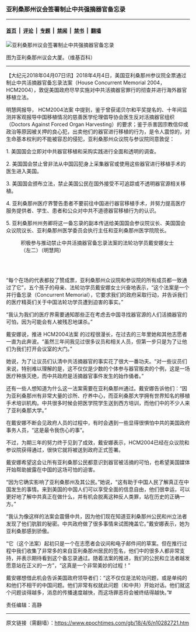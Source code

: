 ### 亚利桑那州议会签署制止中共强摘器官备忘录

---

#### [首页](../../../..?n10282721) &nbsp;|&nbsp; [评论](../../../../../epoch-comment?n10282721) &nbsp;|&nbsp; [专题](../../../../../epoch-special?n10282721) &nbsp;|&nbsp; [禁闻](../../../../../epoch-news?n10282721) &nbsp;|&nbsp; [禁书](../../../../../books?n10282721) &nbsp;|&nbsp; [翻墙](https://github.com/gfw-breaker/nogfw/blob/master/README.md?n10282721)


<div><img alt="亚利桑那州议会签署制止中共强摘器官备忘录" class="attachment-djy_600_400 size-djy_600_400 wp-post-image" src="https://i.epochtimes.com/assets/uploads/2018/04/1200px-AZ_State_Capitol_Building_80635-600x400.jpg"/>
<div class="caption">
 <p>
  图为亚利桑那州议会大厦。（维基百科）
 </p>
</div></div><hr/><div class="post_content" id="artbody" itemprop="articleBody">
 <!-- article content begin -->
 <p>
  【大纪元2018年04月07日讯】2018年4月4日，美国亚利桑那州参议院全票通过制止中共活摘器官备忘录法案（House Concurrent Memorial 2004，HCM2004），敦促美国政府尽早实施对中共活摘器官罪行的彻查并进行海外器官移植立法。
 </p>
 <p>
  明慧网报导，
  <ok href="https://www.epochtimes.com/gb/tag/hcm2004%E6%B3%95%E6%A1%88.html">
   HCM2004法案
  </ok>
  中提到，鉴于曾获诺贝尔和平奖提名的、十年间监测并客观报导中国移植情况的慈善医学伦理倡导协会医生反对活摘器官组织（Doctors Against Forced Organ Harvesting）的要求；鉴于杀害因宗教信仰或政治等原因被关押的良心犯，出卖他们的器官进行移植的行为，是令人震惊的，对生命基本权利的不能被容忍的侵犯，亚利桑那州众议院与参议院同意敦促：
 </p>
 <p>
  1. 美国国会立即对中共器官移植和采购实践进行全面和透明的调查。
 </p>
 <p>
  2. 美国国会禁止曾非法从中国囚犯身上采集器官或使用这些器官进行移植手术的医生进入美国。
 </p>
 <p>
  3. 美国国会颁布立法，禁止美国公民在国外接受不可追踪或不透明器官源相关移植。
 </p>
 <p>
  4. 亚利桑那州医疗界警告患者不要前往中国进行器官移植手术，并努力提高医疗服务提供者、学生、患者和公众对中共不道德器官移植行为的认识。
 </p>
 <p>
  5. 亚利桑那州州务卿将这一备忘录的副本传送给美国国会参议院议长、美国国会众议院议长、亚利桑那州医学委员会执行主任和亚利桑那州医学院院长。
 </p>
 <figure aria-describedby="caption-attachment-10282771" class="wp-caption aligncenter" id="attachment_10282771" style="width: 430px">
  <ok href="https://i.epochtimes.com/assets/uploads/2018/04/2018-4-5-minghui-falun-gong-arizona-01-ss.jpg" target="_blank">
   <img alt="" class="size-full wp-image-10282771" src="https://i.epochtimes.com/assets/uploads/2018/04/2018-4-5-minghui-falun-gong-arizona-01-ss.jpg"/>
  </ok>
  <br/><figcaption class="wp-caption-text" id="caption-attachment-10282771">
   积极参与推动禁止中共活摘器官备忘录法案的法轮功学员戴安娜女士（左二）（明慧网）
  </figcaption><br/>
 </figure><br/>
 <p>
  “每个在场的代表都投了赞成票，亚利桑那州众议院和参议院的所有成员都一致通过了它”，五个孩子的母亲、法轮功学员戴安娜女士兴奋地表示，“这个法案是一个并行备忘录（Concurrent Memorial），它要求我们的政府采取行动，并告诉我们的医疗精英们关于中国法轮功学员遭到迫害的事实。”
 </p>
 <p>
  “我认为我们的医疗界需要通知那些正在考虑去中国寻找器官源的人们活摘器官的可怕，因为可能会有人被残忍地谋杀。”
 </p>
 <p>
  戴安娜说，推进
  <ok href="https://www.epochtimes.com/gb/tag/hcm2004%E6%B3%95%E6%A1%88.html">
   HCM2004法案
  </ok>
  的过程很漫长，在过去的三年里她和其他志愿者一直为此奔波。“虽然三年间我见过很多议员和相关人员，但第一步只是为了让他们为我们打开会议室的大门。”
 </p>
 <p>
  她说，为了让议员们认清中共活摘器官的事实花了很大一番功夫。“对一些议员们来说，特别难以理解的是，这不仅仅是少数的个体参与器官贩卖的个例，这是一场医疗种族灭绝，而中共政府是活摘器官事件发生的始作俑者。”
 </p>
 <p>
  还有一些人想知道为什么这一法案需要在亚利桑那州通过。戴安娜告诉他们：“因为亚利桑那州有非常大量的诊所、疗养中心，而亚利桑那大学拥有世界知名的移植手术培训机构。中共很多时候会把医学院学生送到西方培训，而他们中的不少人来了亚利桑那大学。”
 </p>
 <p>
  在戴安娜不断会见政府人员的过程中，有时会遇到一些显得很惧怕中共的美国政府事务人员，“这是最令我伤心的事”。
 </p>
 <p>
  不过，为期三年的努力终于见到了成效，戴安娜表示，HCM2004已经在众议院和参议院获得通过，很快它就将被送到政府正式签署。
 </p>
 <p>
  戴安娜希望这会让所有亚利桑那公民都意识到器官被活摘的可怕，也希望美国媒体开始帮助披露在中国的这场可怕的迫害。
 </p>
 <p>
  “因为它确实影响了亚利桑那州及其公民。”她说，“这有助于中国人民了解真正在中国发生的事情。来到美国的中国人们可以享受全面的信息自由，他们很幸运，可以更好地了解中共真正在做什么，并有机会脱离这种反人类罪，站在历史的正确一方。”
 </p>
 <p>
  “我认为像这样的法案会震慑中共，因为他们现在知道亚利桑那州公民和州立法者发现了他们肮脏的秘密。中共政府做了很多事情来试图掩盖它。”戴安娜表示，她为亚利桑那感到骄傲。
 </p>
 <p>
  “它（这个法案）起初只是一个在志愿者会议间和电子邮件间的草案。但在推行过程中我们收集了非常多的来自亚利桑那州居民的签名，他们中的很多人都非常支持，并表示期待看到这个备忘录通过。随着法案的推进，我们的公民和立法者越发愿意站在正义的一方”，“这真是一个非常美妙的过程！”
 </p>
 <p>
  戴安娜想借此机会告诉美国政府领导者们：“这不仅仅是法轮功问题，或是单纯的和他们不相干的中国问题。他们非常有权就此问题（和中共）开始对话。他们就这个问题谈得越多，消息的传播速度越快，而这场罪恶将会被终结得越快。”#
 </p>
 <p>
  责任编辑：高静
 </p>
 <!-- article content end -->
 <div id="below_article_ad">
 </div>
</div>


---

原文链接（需翻墙）：https://www.epochtimes.com/gb/18/4/6/n10282721.htm